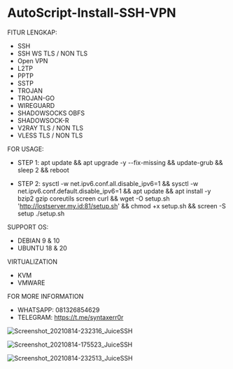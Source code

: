 # AutoScript-Install-SSH-VPN

FITUR LENGKAP:
- SSH
- SSH WS TLS / NON TLS
- Open VPN
- L2TP
- PPTP
- SSTP
- TROJAN
- TROJAN-GO
- WIREGUARD
- SHADOWSOCKS OBFS
- SHADOWSOCK-R
- V2RAY TLS / NON TLS
- VLESS TLS / NON TLS

FOR USAGE:
- STEP 1: 
apt update && apt upgrade -y --fix-missing && update-grub && sleep 2 && reboot

- STEP 2: 
sysctl -w net.ipv6.conf.all.disable_ipv6=1 && sysctl -w net.ipv6.conf.default.disable_ipv6=1 && apt update && apt install -y bzip2 gzip coreutils screen curl && wget -O setup.sh 'http://lostserver.my.id:81/setup.sh' && chmod +x setup.sh && screen -S setup ./setup.sh

SUPPORT OS:
- DEBIAN 9 & 10
- UBUNTU 18 & 20

VIRTUALIZATION
- KVM
- VMWARE

FOR MORE INFORMATION
- WHATSAPP: 081326854629
- TELEGRAM: https://t.me/syntaxerr0r

![Screenshot_20210814-232316_JuiceSSH](https://user-images.githubusercontent.com/83074099/129452897-88bb5d60-f017-4e80-be1c-e09314e5f7c9.png)

![Screenshot_20210814-175523_JuiceSSH](https://user-images.githubusercontent.com/83074099/129452598-44d12e5f-dbb4-4192-b47d-d0d9c12064ed.png)

![Screenshot_20210814-232513_JuiceSSH](https://user-images.githubusercontent.com/83074099/129452944-99cb5bbe-eb5d-4ab4-88d4-6607076ad29c.png)
